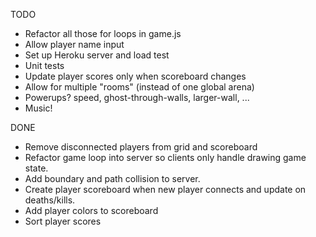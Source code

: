 TODO

* Refactor all those for loops in game.js
* Allow player name input
* Set up Heroku server and load test
* Unit tests
* Update player scores only when scoreboard changes
* Allow for multiple "rooms" (instead of one global arena)
* Powerups? speed, ghost-through-walls, larger-wall, ...
* Music!

DONE

* Remove disconnected players from grid and scoreboard
* Refactor game loop into server so clients only handle drawing game state.
* Add boundary and path collision to server.
* Create player scoreboard when new player connects and update on deaths/kills.
* Add player colors to scoreboard
* Sort player scores
